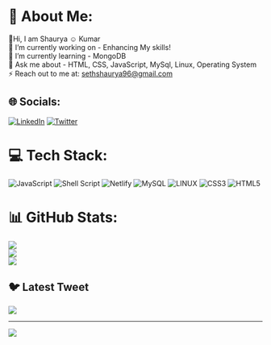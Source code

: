 # 💫 About Me:
🌟Hi, I am Shaurya ☺ Kumar<br>🔭 I’m currently working on - Enhancing My skills!<br>🌱 I’m currently learning - MongoDB<br>💬 Ask me about - HTML, CSS, JavaScript, MySql, Linux, Operating System<br>⚡ Reach out to me  at: sethshaurya96@gmail.com


## 🌐 Socials:
[![LinkedIn](https://img.shields.io/badge/LinkedIn-%230077B5.svg?logo=linkedin&logoColor=white)](https://linkedin.com/in/shaurya611) [![Twitter](https://img.shields.io/badge/Twitter-%231DA1F2.svg?logo=Twitter&logoColor=white)](https://twitter.com/Shaurya611) 

# 💻 Tech Stack:
![JavaScript](https://img.shields.io/badge/javascript-%23323330.svg?style=for-the-badge&logo=javascript&logoColor=%23F7DF1E) ![Shell Script](https://img.shields.io/badge/shell_script-%23121011.svg?style=for-the-badge&logo=gnu-bash&logoColor=white) ![Netlify](https://img.shields.io/badge/netlify-%23000000.svg?style=for-the-badge&logo=netlify&logoColor=#00C7B7) ![MySQL](https://img.shields.io/badge/mysql-%2300f.svg?style=for-the-badge&logo=mysql&logoColor=white) ![LINUX](https://img.shields.io/badge/Linux-FCC624?style=for-the-badge&logo=linux&logoColor=black) ![CSS3](https://img.shields.io/badge/css3-%231572B6.svg?style=for-the-badge&logo=css3&logoColor=white) ![HTML5](https://img.shields.io/badge/html5-%23E34F26.svg?style=for-the-badge&logo=html5&logoColor=white)
# 📊 GitHub Stats:
![](https://github-readme-stats.vercel.app/api?username=Shaurya611&theme=yeblu&hide_border=false&include_all_commits=true&count_private=true)<br/>
![](https://github-readme-streak-stats.herokuapp.com/?user=Shaurya611&theme=yeblu&hide_border=false)<br/>
![](https://github-readme-stats.vercel.app/api/top-langs/?username=Shaurya611&theme=yeblu&hide_border=false&include_all_commits=true&count_private=true&layout=compact)

## 🐦 Latest Tweet
[![](https://gtce.itsvg.in/api?username=Shaurya611)](https://github.com/VishwaGauravIn/github-twitter-card-embed)

---
[![](https://visitcount.itsvg.in/api?id=Shaurya611&icon=0&color=0)](https://visitcount.itsvg.in)

<!-- Proudly created with GPRM ( https://gprm.itsvg.in ) -->
